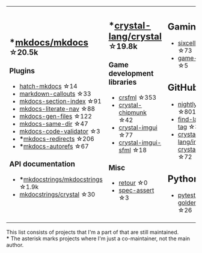 <table><tr><td>

## **\***[mkdocs/mkdocs](https://github.com/mkdocs/mkdocs) <sup>☆20.5k</sup>

### Plugins

* [hatch-mkdocs](https://github.com/mkdocs/hatch-mkdocs) ☆14
* [markdown-callouts](https://github.com/oprypin/markdown-callouts) ☆33
* [mkdocs-section-index](https://github.com/oprypin/mkdocs-section-index) ☆91
* [mkdocs-literate-nav](https://github.com/oprypin/mkdocs-literate-nav) ☆88
* [mkdocs-gen-files](https://github.com/oprypin/mkdocs-gen-files) ☆122
* [mkdocs-same-dir](https://github.com/oprypin/mkdocs-same-dir) ☆47
* [mkdocs-code-validator](https://github.com/oprypin/mkdocs-code-validator) ☆3
* **\***[mkdocs-redirects](https://github.com/mkdocs/mkdocs-redirects) ☆206
* **\***[mkdocs-autorefs](https://github.com/mkdocstrings/autorefs) ☆67

### API documentation

* **\***[mkdocstrings/mkdocstrings](https://github.com/mkdocstrings/mkdocstrings) ☆1.9k
* [mkdocstrings/crystal](https://github.com/mkdocstrings/crystal) ☆30

</td><td>

## **\***[crystal-lang/crystal](https://github.com/crystal-lang/crystal) <sup>☆19.8k</sup>

### Game development libraries

* [crsfml](https://github.com/oprypin/crsfml) ☆353
* [crystal-chipmunk](https://github.com/oprypin/crystal-chipmunk) ☆42
* [crystal-imgui](https://github.com/oprypin/crystal-imgui) ☆77
* [crystal-imgui-sfml](https://github.com/oprypin/crystal-imgui-sfml) ☆18

### Misc

* [retour](https://github.com/oprypin/retour) ☆0
* [spec-assert](https://github.com/oprypin/spec-assert) ☆3
  
&nbsp;

</td><td>

## Gaming

* [sixcells](https://github.com/oprypin/sixcells) ☆73
* [game-bots](https://github.com/oprypin/game-bots) ☆5

## GitHub

* [nightly.link](https://github.com/oprypin/nightly.link) ☆801
* [find-latest-tag](https://github.com/oprypin/find-latest-tag) ☆34
* [crystal-lang/install-crystal](https://github.com/crystal-lang/install-crystal) ☆72

## Python

* [pytest-golden](https://github.com/oprypin/pytest-golden) ☆26

</tr></table>

This list consists of projects that I'm a part of that are still maintained.  
**\*** The asterisk marks projects where I'm just a co-maintainer, not the main author.

